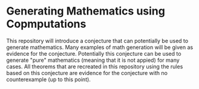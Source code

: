 # Generating Mathematics using Copmputations

This repository will introduce a conjecture that can potentially be used to generate mathematics. Many examples of math generation will be given as evidence for the conjecture. Potentially this conjecture can be used to generate "pure" mathematics (meaning that it is not appied) for many cases. All theorems that are recreated in this repository using the rules based on this conjecture are evidence for the conjecture with no counterexample (up to this point).
